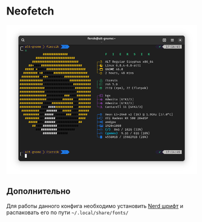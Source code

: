 # Neofetch

![neofeetch](./neofetch.png)

## Дополнительно

Для работы данного конфига необходимо установить [Nerd шрифт](https://www.nerdfonts.com/font-downloads) и распаковать его по пути `~/.local/share/fonts/`